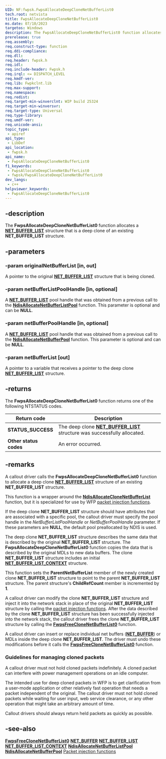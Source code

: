 ```yaml
---
UID: NF:fwpsk.FwpsAllocateDeepCloneNetBufferList0
tech.root: netvista
title: FwpsAllocateDeepCloneNetBufferList0
ms.date: 07/10/2023
targetos: Windows
description: The FwpsAllocateDeepCloneNetBufferList0 function allocates a NET_BUFFER_LIST structure that is a deep clone of an existing NET_BUFFER_LIST structure.
prerelease: true
req.assembly: 
req.construct-type: function
req.ddi-compliance: 
req.dll: 
req.header: fwpsk.h
req.idl: 
req.include-header: Fwpsk.h
req.irql: <= DISPATCH_LEVEL
req.kmdf-ver: 
req.lib: Fwpkclnt.lib
req.max-support: 
req.namespace: 
req.redist: 
req.target-min-winverclnt: WIP build 25324
req.target-min-winversvr: 
req.target-type: Universal
req.type-library: 
req.umdf-ver: 
req.unicode-ansi: 
topic_type:
 - apiref
api_type:
 - LibDef
api_location:
 - fwpsk.h
api_name:
 - FwpsAllocateDeepCloneNetBufferList0
f1_keywords:
 - FwpsAllocateDeepCloneNetBufferList0
 - fwpsk/FwpsAllocateDeepCloneNetBufferList0
dev_langs:
 - c++
helpviewer_keywords:
 - FwpsAllocateDeepCloneNetBufferList0
---
```


## -description

The **FwpsAllocateDeepCloneNetBufferList0** function allocates a [**NET_BUFFER_LIST**](../nbl/ns-nbl-net_buffer_list.md) structure that is a deep clone of an existing **NET_BUFFER_LIST** structure.

## -parameters

### -param originalNetBufferList [in, out]

A pointer to the original [**NET_BUFFER_LIST**](../nbl/ns-nbl-net_buffer_list.md) structure that is being cloned.

### -param netBufferListPoolHandle [in, optional]

A [**NET_BUFFER_LIST**](../nbl/ns-nbl-net_buffer_list.md) pool handle that was obtained from a previous call to the [**NdisAllocateNetBufferListPool**](../nblapi/nf-nblapi-ndisallocatenetbufferlistpool.md) function. This parameter is optional and can be **NULL**.

### -param netBufferPoolHandle [in, optional]

A [**NET_BUFFER_LIST**](../nbl/ns-nbl-net_buffer_list.md) pool handle that was obtained from a previous call to the [**NdisAllocateNetBufferPool**](../ndis/nf-ndis-ndisallocatenetbufferpool.md) function. This parameter is optional and can be **NULL**.

### -param netBufferList [out]

A pointer to a variable that receives a pointer to the deep clone [**NET_BUFFER_LIST**](../nbl/ns-nbl-net_buffer_list.md) structure.

## -returns

The **FwpsAllocateDeepCloneNetBufferList0** function returns one of the following NTSTATUS codes.

|Return code|Description|
|--- |--- |
|**STATUS_SUCCESS**|The deep clone [**NET_BUFFER_LIST**](../nbl/ns-nbl-net_buffer_list.md) structure was successfully allocated.|
|**Other status codes**|An error occurred.|

## -remarks

A callout driver calls the **FwpsAllocateDeepCloneNetBufferList0** function to allocate a deep clone [**NET_BUFFER_LIST**](../nbl/ns-nbl-net_buffer_list.md) structure of an existing **NET_BUFFER_LIST** structure.

This function is a wrapper around the [**NdisAllocateCloneNetBufferList**](../ndis/nf-ndis-ndisallocateclonenetbufferlist.md) function, but it is specialized for use by WFP [packet injection functions](/windows-hardware/drivers/network/packet-injection-functions).

If the deep clone **NET_BUFFER_LIST** structure should have attributes that are associated with a specific pool, the callout driver must specify the pool handle in the _NetBufferListPoolHandle_ or _NetBufferPoolHandle_ parameter. If these parameters are **NULL**, the default pool preallocated by NDIS is used.

The deep clone **NET_BUFFER_LIST** structure describes the same data that is described by the original **NET_BUFFER_LIST** structure. The **FwpsAllocateDeepCloneNetBufferList0** function copies the data that is described by the original MDLs to new data buffers. The clone **NET_BUFFER_LIST** structure includes an initial [**NET_BUFFER_LIST_CONTEXT**](../nbl/ns-nbl-net_buffer_list_context.md) structure.

This function sets the **ParentNetBufferList** member of the newly created clone **NET_BUFFER_LIST** structure to point to the parent **NET_BUFFER_LIST** structure. The parent structure's **ChildRefCount** member is incremented by **1**.

A callout driver can modify the clone **NET_BUFFER_LIST** structure and inject it into the network stack in place of the original **NET_BUFFER_LIST** structure by calling the [packet injection functions](/windows-hardware/drivers/network/packet-injection-functions). After the data described by the clone **NET_BUFFER_LIST** structure has been successfully injected into the network stack, the callout driver frees the clone **NET_BUFFER_LIST** structure by calling the [**FwpsFreeCloneNetBufferList0**](nf-fwpsk-fwpsfreeclonenetbufferlist0.md) function.

A callout driver can insert or replace individual net buffers ([**NET_BUFFER**](../nbl/ns-nbl-net_buffer.md)) or MDLs inside the deep clone **NET_BUFFER_LIST**. The driver must undo these modifications before it calls the [**FwpsFreeCloneNetBufferList0**](nf-fwpsk-fwpsfreeclonenetbufferlist0.md) function.

### Guidelines for managing cloned packets
A callout driver must not hold cloned packets indefinitely. A cloned packet can interfere with power management operations on an idle computer.

The intended use for deep cloned packets in WFP is to get clarification from a user-mode application or other relatively fast operation that needs a packet independent of the original. The callout driver must not hold cloned packets while waiting for user input, web service clearance, or any other operation that might take an arbitrary amount of time.

Callout drivers should always return held packets as quickly as possible.

## -see-also

[**FwpsFreeCloneNetBufferList0**](nf-fwpsk-fwpsfreeclonenetbufferlist0.md) 
[**NET_BUFFER**](../nbl/ns-nbl-net_buffer.md) 
[**NET_BUFFER_LIST**](../nbl/ns-nbl-net_buffer_list.md) 
[**NET_BUFFER_LIST_CONTEXT**](../nbl/ns-nbl-net_buffer_list_context.md) 
[**NdisAllocateNetBufferListPool**](../nblapi/nf-nblapi-ndisallocatenetbufferlistpool.md) 
[**NdisAllocateNetBufferPool**](../ndis/nf-ndis-ndisallocatenetbufferpool.md) 
[Packet injection functions](/windows-hardware/drivers/network/packet-injection-functions)
